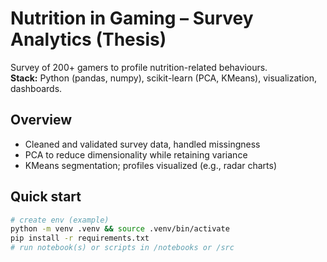 # Nutrition in Gaming – Survey Analytics (Thesis)

Survey of 200+ gamers to profile nutrition-related behaviours.  
**Stack:** Python (pandas, numpy), scikit-learn (PCA, KMeans), visualization, dashboards.

## Overview
- Cleaned and validated survey data, handled missingness
- PCA to reduce dimensionality while retaining variance
- KMeans segmentation; profiles visualized (e.g., radar charts)

## Quick start
```bash
# create env (example)
python -m venv .venv && source .venv/bin/activate
pip install -r requirements.txt
# run notebook(s) or scripts in /notebooks or /src

